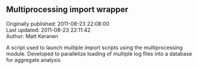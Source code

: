 ## Multiprocessing import wrapper  
Originally published: 2011-08-23 22:08:00  
Last updated: 2011-08-23 22:11:42  
Author: Matt Keranen  
  
A script used to launch multiple import scripts using the multiprocessing module. Developed to parallelize loading of multiple log files into a database for aggregate analysis